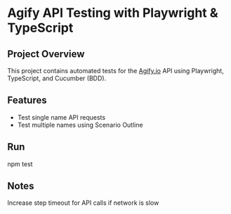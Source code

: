 # Agify API Testing with Playwright & TypeScript

## Project Overview
This project contains automated tests for the [Agify.io](https://agify.io) API using Playwright, TypeScript, and Cucumber (BDD).

## Features
- Test single name API requests
- Test multiple names using Scenario Outline

## Run
npm test

## Notes

Increase step timeout for API calls if network is slow